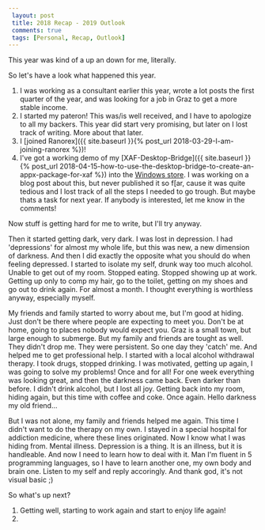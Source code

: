 ```yaml
---
 layout: post 
 title: 2018 Recap - 2019 Outlook
 comments: true
 tags: [Personal, Recap, Outlook]
---
```

This year was kind of a up an down for me, literally.

So let's have a look what happened this year.

1. I was working as a consultant earlier this year, wrote a lot posts the first quarter of the year, and was looking for a job in Graz to get a more stable income.
2. I started my pateron! This was/is well received, and I have to apologize to all my backers. This year did start very promising, but later on I lost track of writing. More about that later.
3. I [joined Ranorex]({{ site.baseurl }}{% post_url 2018-03-29-I-am-joining-ranorex %})!
4. I've got a working demo of my [XAF-Desktop-Bridge]({{ site.baseurl }}{% post_url 2018-04-15-how-to-use-the-desktop-bridge-to-create-an-appx-package-for-xaf %}) into the [Windows store](//www.microsoft.com/en-us/p/scissorsfeaturecenter/9n7lszbmn8vb). I was working on a blog post about this, but never published it so f[ar, cause it was quite tedious and I lost track of all the steps I needed to go trough. But maybe thats a task for next year. If anybody is interested, let me know in the comments!


Now stuff is getting hard for me to write, but I'll try anyway.

Then it started getting dark, very dark. 
I was lost in depression. I had 'depressions' for almost my whole life, but this was new, a new dimension of darkness. 
And then I did exactly the opposite what you should do when feeling depressed. I started to isolate my self, drunk way too much alcohol. Unable to get out of my room. Stopped eating. Stopped showing up at work. Getting up only to comp my hair, go to the toilet, getting on my shoes and go out to drink again. For almost a month. I thought everything is worthless anyway, especially myself.

My friends and family started to worry about me, but I'm good at hiding. Just don't be there where people are expecting to meet you. Don't be at home, going to places nobody would expect you. Graz is a small town, but large enough to submerge.
But my family and friends are tought as well. They didn't drop me. They were persistent. So one day they 'catch' me. And helped me to get professional help. I started with a local alcohol withdrawal therapy. I took drugs,  stopped drinking. I was motivated, getting up again, I was going to solve my problems! Once and for all! For one week everything was looking great, and then the darkness came back. Even darker than before. I didn't drink alcohol, but I lost all joy. Getting back into my room, hiding again, but this time with coffee and coke. Once again. Hello darkness my old friend...

But I was not alone, my family and friends helped me again. This time I didn't want to do the therapy on my own. I stayed in a special hospital for addiction medicine, where these lines originated. Now I know what I was hiding from. Mental illness. Depression is a thing. It is an illness, but it is handleable. And now I need to learn how to deal with it. Man I'm fluent in 5 programming languages, so I have to learn another one, my own body and brain one. Listen to my self and reply accoringly. And thank god, it's not visual basic ;)

So what's up next?

1. Getting well, starting to work again and start to enjoy life again!
2. 